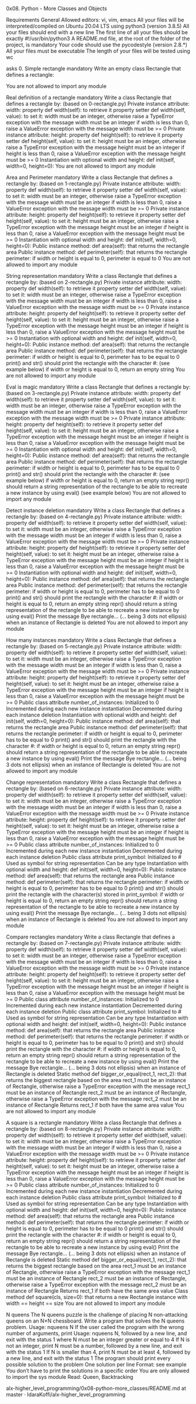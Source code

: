 0x08. Python - More Classes and Objects

Requirements General Allowed editors: vi, vim, emacs All your files will be interpreted/compiled on Ubuntu 20.04 LTS using python3 (version 3.8.5) All your files should end with a new line The first line of all your files should be exactly #!/usr/bin/python3 A README.md file, at the root of the folder of the project, is mandatory Your code should use the pycodestyle (version 2.8.*) All your files must be executable The length of your files will be tested using wc

asks 0. Simple rectangle mandatory Write an empty class Rectangle that defines a rectangle:

You are not allowed to import any module

Real definition of a rectangle mandatory Write a class Rectangle that defines a rectangle by: (based on 0-rectangle.py)
Private instance attribute: width: property def width(self): to retrieve it property setter def width(self, value): to set it: width must be an integer, otherwise raise a TypeError exception with the message width must be an integer if width is less than 0, raise a ValueError exception with the message width must be >= 0 Private instance attribute: height: property def height(self): to retrieve it property setter def height(self, value): to set it: height must be an integer, otherwise raise a TypeError exception with the message height must be an integer if height is less than 0, raise a ValueError exception with the message height must be >= 0 Instantiation with optional width and height: def init(self, width=0, height=0): You are not allowed to import any module

Area and Perimeter mandatory Write a class Rectangle that defines a rectangle by: (based on 1-rectangle.py)
Private instance attribute: width: property def width(self): to retrieve it property setter def width(self, value): to set it: width must be an integer, otherwise raise a TypeError exception with the message width must be an integer if width is less than 0, raise a ValueError exception with the message width must be >= 0 Private instance attribute: height: property def height(self): to retrieve it property setter def height(self, value): to set it: height must be an integer, otherwise raise a TypeError exception with the message height must be an integer if height is less than 0, raise a ValueError exception with the message height must be >= 0 Instantiation with optional width and height: def init(self, width=0, height=0): Public instance method: def area(self): that returns the rectangle area Public instance method: def perimeter(self): that returns the rectangle perimeter: if width or height is equal to 0, perimeter is equal to 0 You are not allowed to import any module

String representation mandatory Write a class Rectangle that defines a rectangle by: (based on 2-rectangle.py)
Private instance attribute: width: property def width(self): to retrieve it property setter def width(self, value): to set it: width must be an integer, otherwise raise a TypeError exception with the message width must be an integer if width is less than 0, raise a ValueError exception with the message width must be >= 0 Private instance attribute: height: property def height(self): to retrieve it property setter def height(self, value): to set it: height must be an integer, otherwise raise a TypeError exception with the message height must be an integer if height is less than 0, raise a ValueError exception with the message height must be >= 0 Instantiation with optional width and height: def init(self, width=0, height=0): Public instance method: def area(self): that returns the rectangle area Public instance method: def perimeter(self): that returns the rectangle perimeter: if width or height is equal to 0, perimeter has to be equal to 0 print() and str() should print the rectangle with the character #: (see example below) if width or height is equal to 0, return an empty string You are not allowed to import any module

Eval is magic mandatory Write a class Rectangle that defines a rectangle by: (based on 3-rectangle.py)
Private instance attribute: width: property def width(self): to retrieve it property setter def width(self, value): to set it: width must be an integer, otherwise raise a TypeError exception with the message width must be an integer if width is less than 0, raise a ValueError exception with the message width must be >= 0 Private instance attribute: height: property def height(self): to retrieve it property setter def height(self, value): to set it: height must be an integer, otherwise raise a TypeError exception with the message height must be an integer if height is less than 0, raise a ValueError exception with the message height must be >= 0 Instantiation with optional width and height: def init(self, width=0, height=0): Public instance method: def area(self): that returns the rectangle area Public instance method: def perimeter(self): that returns the rectangle perimeter: if width or height is equal to 0, perimeter has to be equal to 0 print() and str() should print the rectangle with the character #: (see example below) if width or height is equal to 0, return an empty string repr() should return a string representation of the rectangle to be able to recreate a new instance by using eval() (see example below) You are not allowed to import any module

Detect instance deletion mandatory Write a class Rectangle that defines a rectangle by: (based on 4-rectangle.py)
Private instance attribute: width: property def width(self): to retrieve it property setter def width(self, value): to set it: width must be an integer, otherwise raise a TypeError exception with the message width must be an integer if width is less than 0, raise a ValueError exception with the message width must be >= 0 Private instance attribute: height: property def height(self): to retrieve it property setter def height(self, value): to set it: height must be an integer, otherwise raise a TypeError exception with the message height must be an integer if height is less than 0, raise a ValueError exception with the message height must be >= 0 Instantiation with optional width and height: def init(self, width=0, height=0): Public instance method: def area(self): that returns the rectangle area Public instance method: def perimeter(self): that returns the rectangle perimeter: if width or height is equal to 0, perimeter has to be equal to 0 print() and str() should print the rectangle with the character #: if width or height is equal to 0, return an empty string repr() should return a string representation of the rectangle to be able to recreate a new instance by using eval() Print the message Bye rectangle... (... being 3 dots not ellipsis) when an instance of Rectangle is deleted You are not allowed to import any module

How many instances mandatory Write a class Rectangle that defines a rectangle by: (based on 5-rectangle.py)
Private instance attribute: width: property def width(self): to retrieve it property setter def width(self, value): to set it: width must be an integer, otherwise raise a TypeError exception with the message width must be an integer if width is less than 0, raise a ValueError exception with the message width must be >= 0 Private instance attribute: height: property def height(self): to retrieve it property setter def height(self, value): to set it: height must be an integer, otherwise raise a TypeError exception with the message height must be an integer if height is less than 0, raise a ValueError exception with the message height must be >= 0 Public class attribute number_of_instances: Initialized to 0 Incremented during each new instance instantiation Decremented during each instance deletion Instantiation with optional width and height: def init(self, width=0, height=0): Public instance method: def area(self): that returns the rectangle area Public instance method: def perimeter(self): that returns the rectangle perimeter: if width or height is equal to 0, perimeter has to be equal to 0 print() and str() should print the rectangle with the character #: if width or height is equal to 0, return an empty string repr() should return a string representation of the rectangle to be able to recreate a new instance by using eval() Print the message Bye rectangle... (... being 3 dots not ellipsis) when an instance of Rectangle is deleted You are not allowed to import any module

Change representation mandatory Write a class Rectangle that defines a rectangle by: (based on 6-rectangle.py)
Private instance attribute: width: property def width(self): to retrieve it property setter def width(self, value): to set it: width must be an integer, otherwise raise a TypeError exception with the message width must be an integer if width is less than 0, raise a ValueError exception with the message width must be >= 0 Private instance attribute: height: property def height(self): to retrieve it property setter def height(self, value): to set it: height must be an integer, otherwise raise a TypeError exception with the message height must be an integer if height is less than 0, raise a ValueError exception with the message height must be >= 0 Public class attribute number_of_instances: Initialized to 0 Incremented during each new instance instantiation Decremented during each instance deletion Public class attribute print_symbol: Initialized to # Used as symbol for string representation Can be any type Instantiation with optional width and height: def init(self, width=0, height=0): Public instance method: def area(self): that returns the rectangle area Public instance method: def perimeter(self): that returns the rectangle perimeter: if width or height is equal to 0, perimeter has to be equal to 0 print() and str() should print the rectangle with the character(s) stored in print_symbol: if width or height is equal to 0, return an empty string repr() should return a string representation of the rectangle to be able to recreate a new instance by using eval() Print the message Bye rectangle... (... being 3 dots not ellipsis) when an instance of Rectangle is deleted You are not allowed to import any module

Compare rectangles mandatory Write a class Rectangle that defines a rectangle by: (based on 7-rectangle.py)
Private instance attribute: width: property def width(self): to retrieve it property setter def width(self, value): to set it: width must be an integer, otherwise raise a TypeError exception with the message width must be an integer if width is less than 0, raise a ValueError exception with the message width must be >= 0 Private instance attribute: height: property def height(self): to retrieve it property setter def height(self, value): to set it: height must be an integer, otherwise raise a TypeError exception with the message height must be an integer if height is less than 0, raise a ValueError exception with the message height must be >= 0 Public class attribute number_of_instances: Initialized to 0 Incremented during each new instance instantiation Decremented during each instance deletion Public class attribute print_symbol: Initialized to # Used as symbol for string representation Can be any type Instantiation with optional width and height: def init(self, width=0, height=0): Public instance method: def area(self): that returns the rectangle area Public instance method: def perimeter(self): that returns the rectangle perimeter: if width or height is equal to 0, perimeter has to be equal to 0 print() and str() should print the rectangle with the character #: if width or height is equal to 0, return an empty string repr() should return a string representation of the rectangle to be able to recreate a new instance by using eval() Print the message Bye rectangle... (... being 3 dots not ellipsis) when an instance of Rectangle is deleted Static method def bigger_or_equal(rect_1, rect_2): that returns the biggest rectangle based on the area rect_1 must be an instance of Rectangle, otherwise raise a TypeError exception with the message rect_1 must be an instance of Rectangle rect_2 must be an instance of Rectangle, otherwise raise a TypeError exception with the message rect_2 must be an instance of Rectangle Returns rect_1 if both have the same area value You are not allowed to import any module

A square is a rectangle mandatory Write a class Rectangle that defines a rectangle by: (based on 8-rectangle.py)
Private instance attribute: width: property def width(self): to retrieve it property setter def width(self, value): to set it: width must be an integer, otherwise raise a TypeError exception with the message width must be an integer if width is less than 0, raise a ValueError exception with the message width must be >= 0 Private instance attribute: height: property def height(self): to retrieve it property setter def height(self, value): to set it: height must be an integer, otherwise raise a TypeError exception with the message height must be an integer if height is less than 0, raise a ValueError exception with the message height must be >= 0 Public class attribute number_of_instances: Initialized to 0 Incremented during each new instance instantiation Decremented during each instance deletion Public class attribute print_symbol: Initialized to # Used as symbol for string representation Can be any type Instantiation with optional width and height: def init(self, width=0, height=0): Public instance method: def area(self): that returns the rectangle area Public instance method: def perimeter(self): that returns the rectangle perimeter: if width or height is equal to 0, perimeter has to be equal to 0 print() and str() should print the rectangle with the character #: if width or height is equal to 0, return an empty string repr() should return a string representation of the rectangle to be able to recreate a new instance by using eval() Print the message Bye rectangle... (... being 3 dots not ellipsis) when an instance of Rectangle is deleted Static method def bigger_or_equal(rect_1, rect_2): that returns the biggest rectangle based on the area rect_1 must be an instance of Rectangle, otherwise raise a TypeError exception with the message rect_1 must be an instance of Rectangle rect_2 must be an instance of Rectangle, otherwise raise a TypeError exception with the message rect_2 must be an instance of Rectangle Returns rect_1 if both have the same area value Class method def square(cls, size=0): that returns a new Rectangle instance with width == height == size You are not allowed to import any module

N queens The N queens puzzle is the challenge of placing N non-attacking queens on an N×N chessboard. Write a program that solves the N queens problem.
Usage: nqueens N If the user called the program with the wrong number of arguments, print Usage: nqueens N, followed by a new line, and exit with the status 1 where N must be an integer greater or equal to 4 If N is not an integer, print N must be a number, followed by a new line, and exit with the status 1 If N is smaller than 4, print N must be at least 4, followed by a new line, and exit with the status 1 The program should print every possible solution to the problem One solution per line Format: see example You don’t have to print the solutions in a specific order You are only allowed to import the sys module Read: Queen, Backtracking

alx-higher_level_programming/0x08-python-more_classes/README.md at master · IdaraKoffi/alx-higher_level_programming 
